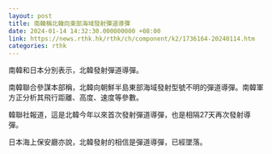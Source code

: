 ```yaml
---
layout: post
title: 南韓稱北韓向東部海域發射彈道導彈
date: 2024-01-14 14:32:30.000000000 +08:00
link: https://news.rthk.hk/rthk/ch/component/k2/1736164-20240114.htm
categories: rthk
---
```


南韓和日本分別表示，北韓發射彈道導彈。

南韓聯合參謀本部稱，北韓向朝鮮半島東部海域發射型號不明的彈道導彈。南韓軍方正分析其飛行距離、高度、速度等參數。

韓聯社報道，這是北韓今年以來首次發射彈道導彈，也是相隔27天再次發射導彈。

日本海上保安廳亦說，北韓發射的相信是彈道導彈，已經墜落。
